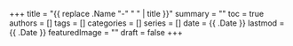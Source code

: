 +++
title = "{{ replace .Name "-" " " | title }}"
summary = ""
toc = true
authors = []
tags = []
categories = []
series = []
date =  {{ .Date }}
lastmod = {{ .Date }}
featuredImage = ""
draft = false
+++
